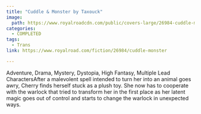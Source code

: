 ```yaml
---
title: "Cuddle & Monster by Taxouck"
image:
  path: https://www.royalroadcdn.com/public/covers-large/26984-cuddle-monster.jpg
categories:
  - COMPLETED
tags:
  - Trans
link: https://www.royalroad.com/fiction/26984/cuddle-monster

---
```

Adventure, Drama, Mystery, Dystopia, High Fantasy, Multiple Lead CharactersAfter a malevolent spell intended to turn her into an animal goes awry, Cherry finds herself stuck as a plush toy. She now has to cooperate with the warlock that tried to transform her in the first place as her latent magic goes out of control and starts to change the warlock in unexpected ways.

